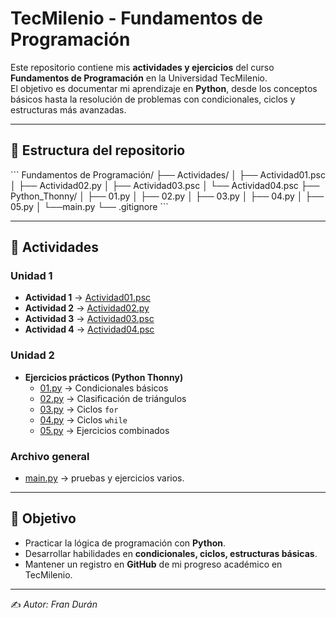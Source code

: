 # TecMilenio - Fundamentos de Programación  

Este repositorio contiene mis **actividades y ejercicios** del curso **Fundamentos de Programación** en la Universidad TecMilenio.  
El objetivo es documentar mi aprendizaje en **Python**, desde los conceptos básicos hasta la resolución de problemas con condicionales, ciclos y estructuras más avanzadas.  

---

## 📂 Estructura del repositorio  

\`\`\`
Fundamentos de Programación/
├── Actividades/
│   ├── Actividad01.psc
│   ├── Actividad02.py
│   ├── Actividad03.psc
│   └── Actividad04.psc
├── Python_Thonny/
│   ├── 01.py
│   ├── 02.py
│   ├── 03.py
│   ├── 04.py
│   ├── 05.py
│   └──main.py
└── .gitignore
\`\`\`

---

## 📘 Actividades  

### Unidad 1  
- **Actividad 1** → [Actividad01.psc](Actividades/Actividad01.psc)  
- **Actividad 2** → [Actividad02.py](Actividades/Actividad02.py)  
- **Actividad 3** → [Actividad03.psc](Actividades/Actividad03.psc)  
- **Actividad 4** → [Actividad04.psc](Actividades/Actividad04.psc)  

### Unidad 2  
- **Ejercicios prácticos (Python Thonny)**  
  - [01.py](Python_Thonny/01.py) → Condicionales básicos  
  - [02.py](Python_Thonny/02.py) → Clasificación de triángulos  
  - [03.py](Python_Thonny/03.py) → Ciclos `for`  
  - [04.py](Python_Thonny/04.py) → Ciclos `while`  
  - [05.py](Python_Thonny/05.py) → Ejercicios combinados  

### Archivo general  
- [main.py](main.py) → pruebas y ejercicios varios.

---

## 🚀 Objetivo  

- Practicar la lógica de programación con **Python**.  
- Desarrollar habilidades en **condicionales, ciclos, estructuras básicas**.  
- Mantener un registro en **GitHub** de mi progreso académico en TecMilenio.  

---

✍️ *Autor: Fran Durán*
